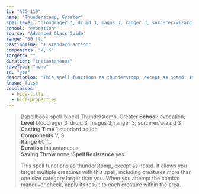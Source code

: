 ```yaml
---
id: "ACG_119"
name: "Thunderstomp, Greater"
spellLevel: "bloodrager 3, druid 3, magus 3, ranger 3, sorcerer/wizard 3"
school: "evocation"
source: "Advanced Class Guide"
range: "60 ft."
castingTime: "1 standard action"
components: "V, S"
targets: ""
duration: "instantaneous"
saveType: "none"
sr: "yes"
description: "This spell functions as thunderstomp, except as noted. It allows you target multiple creatures with this spell, including creatures more than one size category larger than you. When you attempt the combat maneuver check, apply its result to each creature within the area."
known: false
cssclasses:
  - hide-title
  - hide-properties
---
```


> [!spellbook-spell-block] Thunderstomp, Greater
> **School:** evocation; **Level** bloodrager 3, druid 3, magus 3, ranger 3, sorcerer/wizard 3
> **Casting Time** 1 standard action  
> **Components** V, S  
> **Range** 60 ft.  
> **Duration** instantaneous  
> **Saving Throw** none; **Spell Resistance** yes
> 
> This spell functions as thunderstomp, except as noted. It allows you target multiple creatures with this spell, including creatures more than one size category larger than you. When you attempt the combat maneuver check, apply its result to each creature within the area.